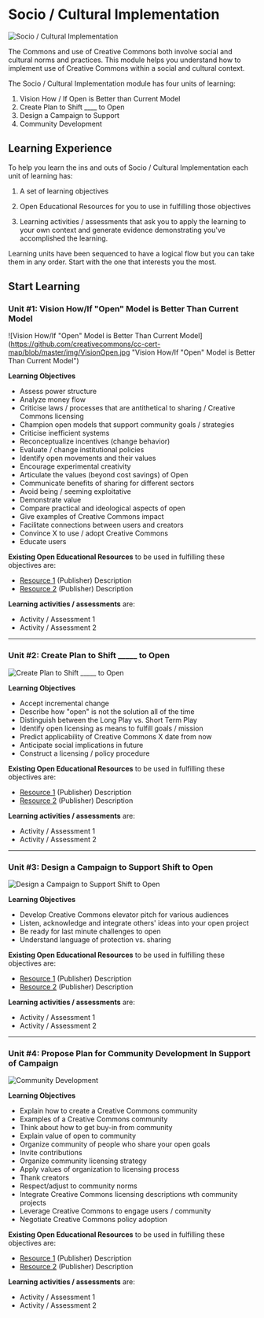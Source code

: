 # Socio / Cultural Implementation

![Socio / Cultural Implementation](https://github.com/creativecommons/cc-cert-map/blob/master/img/SocioCultural.jpg "Socio / Cultural Implementation")

The Commons and use of Creative Commons both involve social and cultural norms and practices. This module helps you understand how to implement use of Creative Commons within a social and cultural context.

The Socio / Cultural Implementation module has four units of learning:

1. Vision How / If Open is Better than Current Model
2. Create Plan to Shift ____ to Open
3. Design a Campaign to Support 
4. Community Development

## Learning Experience

To help you learn the ins and outs of Socio / Cultural Implementation each unit of learning has:

1. A set of learning objectives

2. Open Educational Resources for you to use in fulfilling those objectives

3. Learning activities / assessments that ask you to apply the learning to your own context and generate evidence demonstrating you've accomplished the learning. 

Learning units have been sequenced to have a logical flow but you can take them in any order. Start with the one that interests you the most.

## Start Learning

### Unit #1: Vision How/If "Open" Model is Better Than Current Model

![Vision How/If "Open" Model is Better Than Current Model](https://github.com/creativecommons/cc-cert-map/blob/master/img/VisionOpen.jpg "Vision How/If "Open" Model is Better Than Current Model")

**Learning Objectives**
  * Assess power structure
  * Analyze money flow
  * Criticise laws / processes that are antithetical to sharing / Creative Commons licensing
  * Champion open models that support community goals / strategies
  * Criticise inefficient systems
  * Reconceptualize incentives (change behavior)
  * Evaluate / change institutional policies
  * Identify open movements and their values
  * Encourage experimental creativity
  * Articulate the values (beyond cost savings) of Open
  * Communicate benefits of sharing for different sectors
  * Avoid being / seeming exploitative
  * Demonstrate value
  * Compare practical and ideological aspects of open
  * Give examples of Creative Commons impact
  * Facilitate connections between users and creators
  * Convince X to use / adopt Creative Commons
  * Educate users
  
**Existing Open Educational Resources** to be used in fulfilling these objectives are:
  *  [Resource 1](http://) (Publisher) Description
  *  [Resource 2](http://) (Publisher) Description

**Learning activities / assessments** are:
  * Activity / Assessment 1
  * Activity / Assessment 2

---
   
### Unit #2: Create Plan to Shift _____ to Open

![Create Plan to Shift _____ to Open](https://github.com/creativecommons/cc-cert-map/blob/master/img/PlanToShift.jpg "Create Plan to Shift _____ to Open")

**Learning Objectives**
  * Accept incremental change
  * Describe how "open" is not the solution all of the time
  * Distinguish between the Long Play vs. Short Term Play
  * Identify open licensing as means to fulfill goals / mission
  * Predict applicability of Creative Commons X date from now
  * Anticipate social implications in future
  * Construct a licensing / policy procedure
  
**Existing Open Educational Resources** to be used in fulfilling these objectives are:
  *  [Resource 1](http://) (Publisher) Description
  *  [Resource 2](http://) (Publisher) Description

**Learning activities / assessments** are:
  * Activity / Assessment 1
  * Activity / Assessment 2

---

### Unit #3: Design a Campaign to Support Shift to Open

![Design a Campaign to Support Shift to Open](https://github.com/creativecommons/cc-cert-map/blob/master/img/DesignCampaign.jpg "Design a Campaign to Support Shift to Open")

**Learning Objectives**  
  * Develop Creative Commons elevator pitch for various audiences
  * Listen, acknowledge and integrate others' ideas into your open project
  * Be ready for last minute challenges to open
  * Understand language of protection vs. sharing
  
**Existing Open Educational Resources** to be used in fulfilling these objectives are:
  *  [Resource 1](http://) (Publisher) Description
  *  [Resource 2](http://) (Publisher) Description

**Learning activities / assessments** are:
  * Activity / Assessment 1
  * Activity / Assessment 2

---

### Unit #4: Propose Plan for Community Development In Support of Campaign

![Community Development](https://github.com/creativecommons/cc-cert-map/blob/master/img/CommunityDevelopment.jpg "Community Development")

**Learning Objectives**  
  * Explain how to create a Creative Commons community
  * Examples of a Creative Commons community
  * Think about how to get buy-in from community
  * Explain value of open to community
  * Organize community of people who share your open goals
  * Invite contributions
  * Organize community licensing strategy
  * Apply values of organization to licensing process
  * Thank creators
  * Respect/adjust to community norms
  * Integrate Creative Commons licensing descriptions wth community projects
  * Leverage Creative Commons to engage users / community
  * Negotiate Creative Commons policy adoption

**Existing Open Educational Resources** to be used in fulfilling these objectives are:
  *  [Resource 1](http://) (Publisher) Description
  *  [Resource 2](http://) (Publisher) Description

**Learning activities / assessments** are:
  * Activity / Assessment 1
  * Activity / Assessment 2
